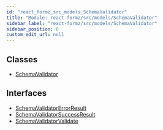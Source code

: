 ```yaml
---
id: "react_formz_src_models_SchemaValidator"
title: "Module: react-formz/src/models/SchemaValidator"
sidebar_label: "react-formz/src/models/SchemaValidator"
sidebar_position: 0
custom_edit_url: null
---
```


## Classes

- [SchemaValidator](../classes/react_formz_src_models_SchemaValidator.SchemaValidator.md)

## Interfaces

- [SchemaValidatorErrorResult](../interfaces/react_formz_src_models_SchemaValidator.SchemaValidatorErrorResult.md)
- [SchemaValidatorSuccessResult](../interfaces/react_formz_src_models_SchemaValidator.SchemaValidatorSuccessResult.md)
- [SchemaValidatorValidate](../interfaces/react_formz_src_models_SchemaValidator.SchemaValidatorValidate.md)
